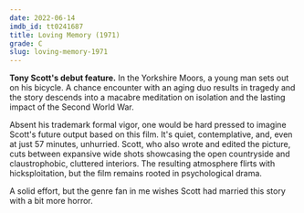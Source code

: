 ```yaml
---
date: 2022-06-14
imdb_id: tt0241687
title: Loving Memory (1971)
grade: C
slug: loving-memory-1971
---
```


**Tony Scott's debut feature.** In the Yorkshire Moors, a young man sets out on his bicycle. A chance encounter with an aging duo results in tragedy and the story descends into a macabre meditation on isolation and the lasting impact of the Second World War.

<!-- end -->

Absent his trademark formal vigor, one would be hard pressed to imagine Scott's future output based on this film. It's quiet, contemplative, and, even at just 57 minutes, unhurried. Scott, who also wrote and edited the picture, cuts between expansive wide shots showcasing the open countryside and claustrophobic, cluttered interiors. The resulting atmosphere flirts with hicksploitation, but the film remains rooted in psychological drama.

A solid effort, but the genre fan in me wishes Scott had married this story with a bit more horror.